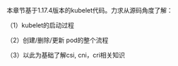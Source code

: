 本章节基于1.17.4版本的kubelet代码。力求从源码角度了解：

（1）kubelet的启动过程

（2）创建/删除/更新 pod的整个流程

（3）以此为基础了解csi, cni，cri相关知识
